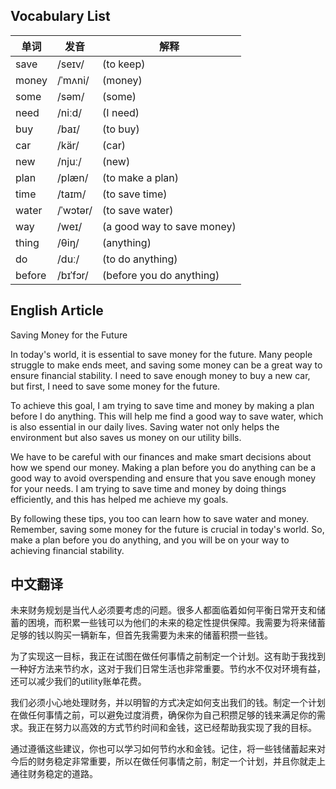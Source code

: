 ## Vocabulary List
| 单词 | 发音 | 解释 |
|------|------|------|
| save | /seɪv/ |  (to keep) |
| money | /ˈmʌni/ |  (money) |
| some | /səm/ |  (some) |
| need | /niːd/ |  (I need) |
| buy | /baɪ/ |  (to buy) |
| car | /kär/ |  (car) |
| new | /njuː/ |  (new) |
| plan | /plæn/ |  (to make a plan) |
| time | /taɪm/ |  (to save time) |
| water | /ˈwɔtər/ |  (to save water) |
| way | /weɪ/ |  (a good way to save money) |
| thing | /θiŋ/ |  (anything) |
| do | /duː/ |  (to do anything) |
| before | /bɪˈfɔr/ |  (before you do anything) |

## English Article

Saving Money for the Future

In today's world, it is essential to save money for the future. Many people struggle to make ends meet, and saving some money can be a great way to ensure financial stability. I need to save enough money to buy a new car, but first, I need to save some money for the future.

To achieve this goal, I am trying to save time and money by making a plan before I do anything. This will help me find a good way to save water, which is also essential in our daily lives. Saving water not only helps the environment but also saves us money on our utility bills.

We have to be careful with our finances and make smart decisions about how we spend our money. Making a plan before you do anything can be a good way to avoid overspending and ensure that you save enough money for your needs. I am trying to save time and money by doing things efficiently, and this has helped me achieve my goals.

By following these tips, you too can learn how to save water and money. Remember, saving some money for the future is crucial in today's world. So, make a plan before you do anything, and you will be on your way to achieving financial stability.

## 中文翻译

未来财务规划是当代人必须要考虑的问题。很多人都面临着如何平衡日常开支和储蓄的困境，而积累一些钱可以为他们的未来的稳定性提供保障。我需要为将来储蓄足够的钱以购买一辆新车，但首先我需要为未来的储蓄积攒一些钱。

为了实现这一目标，我正在试图在做任何事情之前制定一个计划。这有助于我找到一种好方法来节约水，这对于我们日常生活也非常重要。节约水不仅对环境有益，还可以减少我们的utility账单花费。

我们必须小心地处理财务，并以明智的方式决定如何支出我们的钱。制定一个计划在做任何事情之前，可以避免过度消费，确保你为自己积攒足够的钱来满足你的需求。我正在努力以高效的方式节约时间和金钱，这已经帮助我实现了我的目标。

通过遵循这些建议，你也可以学习如何节约水和金钱。记住，将一些钱储蓄起来对今后的财务稳定非常重要，所以在做任何事情之前，制定一个计划，并且你就走上通往财务稳定的道路。